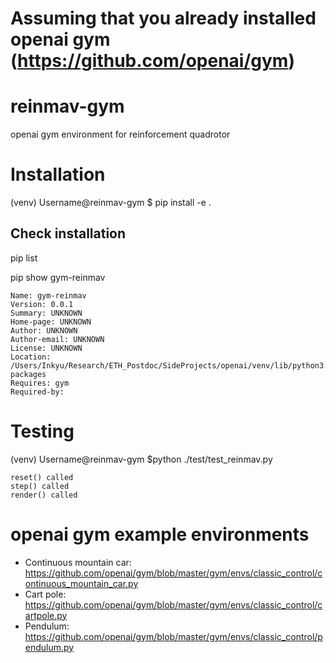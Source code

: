 # Assuming that you already installed openai gym (https://github.com/openai/gym)

# reinmav-gym
openai gym environment for reinforcement quadrotor

# Installation
(venv) Username@reinmav-gym $ pip install -e .

## Check installation
pip list

pip show gym-reinmav

``` pip show gym-reinmav
Name: gym-reinmav
Version: 0.0.1
Summary: UNKNOWN
Home-page: UNKNOWN
Author: UNKNOWN
Author-email: UNKNOWN
License: UNKNOWN
Location: /Users/Inkyu/Research/ETH_Postdoc/SideProjects/openai/venv/lib/python3.6/site-packages
Requires: gym
Required-by: 
```

# Testing
(venv) Username@reinmav-gym $python ./test/test_reinmav.py

``` __init__ called
reset() called
step() called
render() called
```

# openai gym example environments
* Continuous mountain car: https://github.com/openai/gym/blob/master/gym/envs/classic_control/continuous_mountain_car.py
* Cart pole: https://github.com/openai/gym/blob/master/gym/envs/classic_control/cartpole.py
* Pendulum: https://github.com/openai/gym/blob/master/gym/envs/classic_control/pendulum.py

